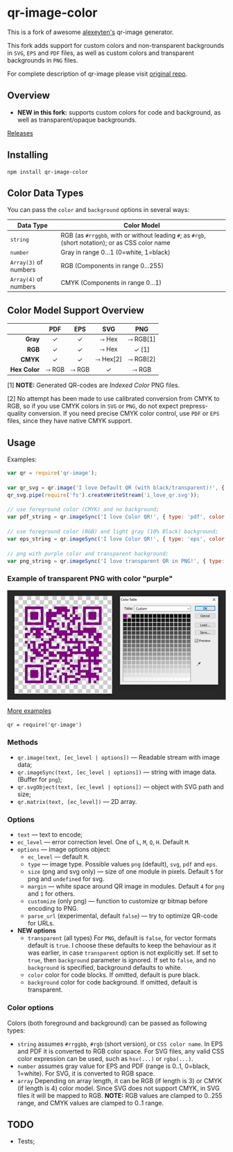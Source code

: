 qr-image-color
========

<!-- [![npm version](https://badge.fury.io/js/qr-image.svg)](https://badge.fury.io/js/qr-image) -->

This is a fork of awesome [alexeyten's](https://github.com/alexeyten/qr-image) qr-image generator.

This fork adds support for custom colors and non-transparent backgrounds in `SVG`, `EPS` and `PDF` files, as well as custom colors and transparent backgrounds in `PNG` files.

For complete description of qr-image please visit [original repo](https://github.com/alexeyten/qr-image).

Overview
--------

* **NEW in this fork:** supports custom colors for code and background, as well as transparent/opaque backgrounds.

[Releases](https://github.com/bockoblur/qr-image/releases/)


Installing
-----

```shell
npm install qr-image-color
```

Color Data Types
-----

You can pass the `color` and `background` options in several ways:

| **Data Type**         | **Color Model**                                                                                   |
|-----------------------|---------------------------------------------------------------------------------------------------|
| `string`              | RGB (as `#rrggbb`, with or without leading `#`; as `#rgb`, (short notation); or as CSS color name |
| `number`              | Gray in range 0…1  (0=white, 1=black)                                                             |
| `Array(3)` of numbers | RGB (Components in range 0…255)                                                                   |
| `Array(4)` of numbers | CMYK (Components in range 0…1)                                                                    |

Color Model Support Overview
-----

|               |      **PDF**     |      **EPS**     |      **SVG**      |      **PNG**     |
|--------------:|:----------------:|:----------------:|:-----------------:|:----------------:|
| **Gray**      |         ✓        |         ✓        | ⤑ Hex |      ⤑ RGB[1]       |
| **RGB**       |         ✓        |         ✓        | ⤑ Hex |         ✓ [1]       |
| **CMYK**      |         ✓        |         ✓        | ⤑ Hex[2] |      ⤑ RGB[2]       |
| **Hex Color** | ⤑ RGB | ⤑ RGB |         ✓        |       ⤑ RGB      |

[1] **NOTE:** Generated QR-codes are *Indexed Color* PNG files.

[2] No attempt has been made to use calibrated conversion from CMYK to RGB, so if you use CMYK colors in `SVG` or `PNG`, do not expect prepress-quality conversion. If you need precise CMYK color control, use `PDF` or `EPS` files, since they have native CMYK support.


Usage
-----

Examples:
```javascript
var qr = require('qr-image');

var qr_svg = qr.image('I love Default QR (with black/transparent)!', { type: 'svg' });
qr_svg.pipe(require('fs').createWriteStream('i_love_qr.svg'));

// use foreground color (CMYK) and no background;
var pdf_string = qr.imageSync('I love Color QR!', { type: 'pdf', color: [0.7, 0, 0, 1]  });

// use foreground color (RGB) and light gray (10% Black) background;
var eps_string = qr.imageSync('I love Color QR!', { type: 'eps', color: [128, 0, 64], background: [0,0,0,0.1], transparent: false });

// png with purple color and transparent background;
var png_string = qr.imageSync('I love transparent QR in PNG!', { type: 'png', color: "purple", transparent: true });

```

### Example of transparent PNG with color "purple"

![Screenshot](./examples/screenshot.jpg)


[More examples](./examples)

`qr = require('qr-image')`

### Methods

  * `qr.image(text, [ec_level | options])` — Readable stream with image data;
  * `qr.imageSync(text, [ec_level | options])` — string with image data. (Buffer for `png`);
  * `qr.svgObject(text, [ec_level | options])` — object with SVG path and size;
  * `qr.matrix(text, [ec_level])` — 2D array.


### Options

  * `text` — text to encode;
  * `ec_level` — error correction level. One of `L`, `M`, `Q`, `H`. Default `M`.
  * `options` — image options object:
    * `ec_level` — default `M`.
    * `type` — image type. Possible values `png` (default), `svg`, `pdf` and `eps`.
    * `size` (png and svg only) — size of one module in pixels. Default `5` for png and `undefined` for svg.
    * `margin` — white space around QR image in modules. Default `4` for `png` and `1` for others.
    * `customize` (only png) — function to customize qr bitmap before encoding to PNG.
    * `parse_url` (experimental, default `false`) — try to optimize QR-code for URLs.
  * **NEW options**
    * `transparent` (all types) For `PNG`, default is `false`, for vector formats default is `true`. I choose these defaults to keep the behaviour as it was earlier, in case  `transparent` option is not explicitly set. If set to `true`, then `background` parameter is ignored. If set to `false`, and no `background` is specified, background defaults to white. 
    * `color` color for code blocks. If omitted, default is pure black.
    * `background` color for code background. If omitted, default is transparent.

### Color options

  Colors (both foreground and background) can be passed as following types:

  * `string` assumes `#rrggbb`, `#rgb` (short version), or `CSS color name`. In EPS and PDF it is converted to RGB color space. For SVG files, any valid CSS color expression can be used, such as `hsv(...)` or `rgba(...)`.
  * `number` assumes gray value for EPS and PDF (range is 0..1, 0=black, 1=white). For SVG, it is converted to RGB space.
  * `array` Depending on array length, it can be RGB (if length is 3) or CMYK (if length is 4) color model. Since SVG does not support CMYK, in SVG files it will be mapped to RGB. **NOTE:** RGB values are clamped to 0..255 range, and CMYK values are clamped to 0..1 range.

TODO
----

  * Tests;
